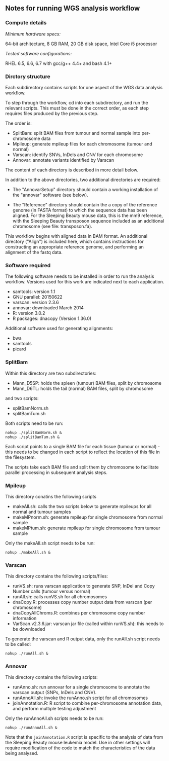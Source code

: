 ## Notes for running WGS analysis workflow

### Compute details

_Minimum hardware specs:_

64-bit architecture, 8 GB RAM, 20 GB disk space, Intel Core i5 processor

_Tested software configurations:_

RHEL 6.5, 6.6, 6.7 with gcc/g++ 4.4+ and bash 4.1+

### Dirctory structure

Each subdirectory contains scripts for one aspect of the WGS data analysis workflow.

To step through the workflow, cd into each subdirectory, and run the relevant scripts.  This 
must be done in the correct order, as each step requires files produced by the previous step.

The order is:

 - SplitBam: split BAM files from tumour and normal sample into per-chromosome data
 - Mpileup: generate mpileup files for each chromosome (tumour and normal)
 - Varscan: identify SNVs, InDels and CNV for each chromosome 
 - Annovar: annotate variants identified by Varscan

The content of each directory is described in more detail below.

In addition to the above directories, two additional directories are required:
 
 - The "AnnovarSetup" directory should contain a working installation of the "annovar" software (see below).

 - The "Reference" directory should contain the a copy of the reference genome (in FASTA format) to which the sequence 
   data has been aligned.  For the Sleeping Beauty mouse data, this is the mm9 reference, with the Sleeping Beauty transposon 
   sequence included as an additional chromosome (see file: transposon.fa).
 
This workflow begins with aligned data in BAM format.  An additional directory ("Align") is included here, which contains instructions
for constructing an appropriate reference genome, and performing an alignment of the fastq data.

### Software required

The following software needs to be installed in order to run the analysis workflow.  Versions used for this work are
indicated next to each application.

 - samtools: version 1.1
 - GNU parallel: 20150622
 - varscan: version 2.3.6
 - annovar: downloaded March 2014
 - R: version 3.0.2
 - R packages: dnacopy (Version 1.36.0)

Additional software used for generating alignments:

 - bwa 
 - samtools 
 - picard 

### SplitBam

Within this directory are two subdirectories:

 - Mann_D5SP: holds the spleen (tumour) BAM files, split by chromosome
 - Mann_D6TL: holds the tail (normal) BAM files, split by chromosome

and two scripts:

 - splitBamNorm.sh
 - splitBamTum.sh

Both scripts need to be run:

```
nohup ./splitBamNorm.sh &
nohup ./splitBamTum.sh &
```

Each script points to a single BAM file for each tissue (tumour or normal) - this needs to 
be changed in each script to reflect the location of this file in the filesystem.

The scripts take each BAM file and split them by chromosome to facilitate parallel processing
in subsequent analysis steps.

### Mpileup

This directory conatins the following scripts

 - makeAll.sh: calls the two scripts below to generate mpileups for all normal and tumour samples
 - makeMPnorm.sh: generate mpileup for single chromosome from normal sample
 - makeMPtum.sh: generate mpileup for single chromosome from tumour sample

Only the makeAll.sh script needs to be run:

```
nohup ./makeAll.sh &
```

### Varscan

This directory contains the following scripts/files:

 - runVS.sh: runs varscan application to generate SNP, InDel and Copy Number calls (tumour versus normal)
 - runAll.sh: calls runVS.sh for all chromosomes
 - dnaCopy.R: processes copy number output data from varscan (per chromosome)
 - dnaCopyAllChroms.R: combines per chromosome copy number information 
 - VarScan.v2.3.6.jar: varscan jar file (called within runVS.sh): this needs to be downloaded

To generate the varscan and R output data, only the runAll.sh script needs to be called:

```
nohup ./runAll.sh &
```

### Annovar

This directory contains the following scripts:

 - runAnno.sh: run annovar for a single chromosome to annotate the varscan output (SNPs, InDels and CNV).
 - runAnnoAll.sh: invoke the runAnno.sh script for all chromosomes
 - joinAnnotation.R: R script to combine per-chromosome annotation data, and perform multiple testing adjustment

Only the runAnnoAll.sh scripts needs to be run:

```
nohup ./runAnnoAll.sh &
```

Note that the `joinAnnotation.R` script is specific to the analysis of data from the Sleeping Beauty mouse
leukemia model.  Use in other settings will require modification of the code to match the characteristics 
of the data being analysed. 
